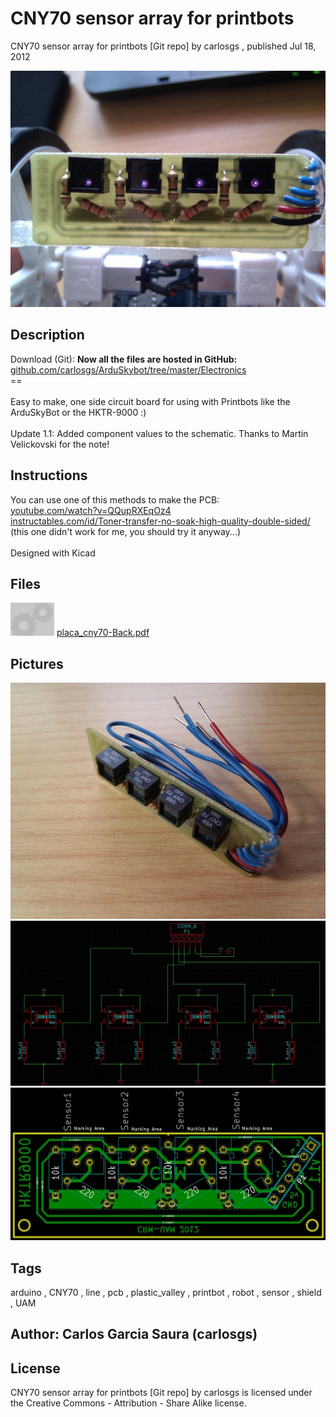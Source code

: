 CNY70 sensor array for printbots
===============
CNY70 sensor array for printbots [Git repo]  by carlosgs , published Jul 18, 2012

![Image](img/2012-05-19_15.34.21_display_large.jpg "Title")

Description
--------
Download (Git): **Now all the files are hosted in GitHub:** <a href="https://github.com/carlosgs/ArduSkybot/tree/master/Electronics" target="_blank" rel="nofollow">github.com/carlosgs/ArduSkybot/tree/master/Electronics</a> <br />
==  <br />
<br />
Easy to make, one side circuit board for using with Printbots like the ArduSkyBot or the HKTR-9000 :)  <br />
<br />
Update 1.1: Added component values to the schematic. Thanks to Martin Velickovski for the note!

Instructions
--------
You can use one of this methods to make the PCB:<br />
<a href="http://www.youtube.com/watch?v=QQupRXEqOz4" target="_blank" rel="nofollow">youtube.com/watch?v=QQupRXEqOz4</a><br />
<a href="http://www.instructables.com/id/Toner-transfer-no-soak-high-quality-double-sided/" target="_blank" rel="nofollow">instructables.com/id/Toner-transfer-no-soak-high-quality-double-sided/</a> (this one didn't work for me, you should try it anyway...)<br />
<br />
Designed with Kicad

Files
--------
[![Image](img/Gears_preview_tinycard.jpg)](placa_cny70-Back.pdf)
 [ placa_cny70-Back.pdf](placa_cny70-Back.pdf)  



Pictures
--------
![Image](img/Sensores_CNY70_display_large.jpg "Title")
![Image](img/schematic_display_large.jpg "Title")
![Image](img/board_display_large.jpg "Title")


Tags
--------
arduino , CNY70 , line , pcb , plastic_valley , printbot , robot , sensor , shield , UAM  



Author: Carlos Garcia Saura (carlosgs)
--------


License
--------
CNY70 sensor array for printbots [Git repo] by carlosgs is licensed under the Creative Commons - Attribution - Share Alike license.  


